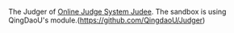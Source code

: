The Judger of [Online Judge System Judee](https://github.com/darkliang/JudeeBE). 
The sandbox is using  QingDaoU's module.(https://github.com/QingdaoU/Judger)
